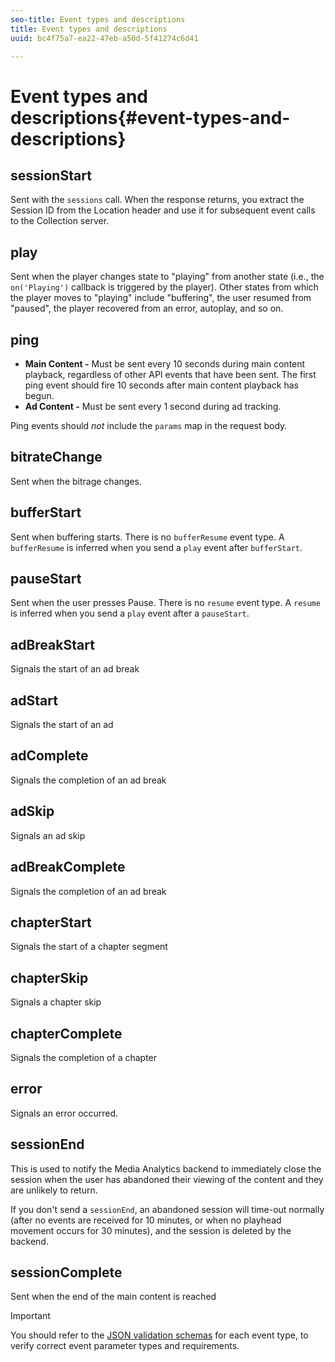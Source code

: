 ```yaml
---
seo-title: Event types and descriptions
title: Event types and descriptions
uuid: bc4f75a7-ea22-47eb-a50d-5f41274c6d41

---
```


# Event types and descriptions{#event-types-and-descriptions}

## sessionStart

Sent with the `sessions` call. When the response returns, you extract the Session ID from the Location header and use it for subsequent event calls to the Collection server.

## play

Sent when the player changes state to "playing" from another state (i.e., the `on('Playing')` callback is triggered by the player). Other states from which the player moves to "playing" include "buffering", the user resumed from "paused", the player recovered from an error, autoplay, and so on. 

## ping

* **Main Content -** Must be sent every 10 seconds during main content playback, regardless of other API events that have been sent. The first ping event should fire 10 seconds after main content playback has begun. 
* **Ad Content -** Must be sent every 1 second during ad tracking.

Ping events should *not* include the `params` map in the request body.

## bitrateChange

Sent when the bitrage changes.

## bufferStart

Sent when buffering starts. There is no `bufferResume` event type. A `bufferResume` is inferred when you send a `play` event after `bufferStart`.

## pauseStart

Sent when the user presses Pause. There is no `resume` event type. A `resume` is inferred when you send a `play` event after a `pauseStart`.

## adBreakStart

Signals the start of an ad break 

## adStart

Signals the start of an ad 

## adComplete

Signals the completion of an ad break

## adSkip

Signals an ad skip

## adBreakComplete

Signals the completion of an ad break

## chapterStart

Signals the start of a chapter segment

## chapterSkip

Signals a chapter skip

## chapterComplete

Signals the completion of a chapter

## error

Signals an error occurred.

## sessionEnd

This is used to notify the Media Analytics backend to immediately close the session when the user has abandoned their viewing of the content and they are unlikely to return.

If you don't send a `sessionEnd`, an abandoned session will time-out normally (after no events are received for 10 minutes, or when no playhead movement occurs for 30 minutes), and the session is deleted by the backend.

## sessionComplete

Sent when the end of the main content is reached

>[!IMPORTANT]
>
>You should refer to the [JSON validation schemas](/help/media-collection-api/mc-api-ref/mc-api-json-validation.md) for each event type, to verify correct event parameter types and requirements.

